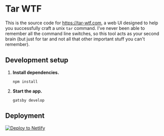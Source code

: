 # Tar WTF

This is the source code for https://tar-wtf.com, a web UI designed to help you successfully craft a unix `tar` command. I've never been able to remember all the command line switches, so this tool acts as your second brain (but just for tar and not all that other important stuff you can't remember).

## Development setup

1. **Install dependencies.**

    ```shell
    npm install
    ```

1.  **Start the app.**

    ```shell
    gatsby develop
    ```

## Deployment

[![Deploy to Netlify](https://www.netlify.com/img/deploy/button.svg)](https://app.netlify.com/start/deploy?repository=https://github.com/DanOlson/tar-wtf)
